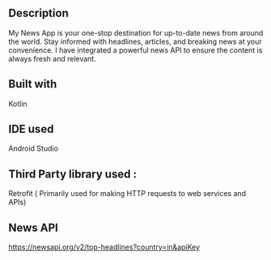 ## Description
My News App is your one-stop destination for up-to-date news from around the world. Stay informed with headlines, articles, and breaking news at your convenience.  I have integrated a powerful news API to ensure the content is always fresh and relevant.

## Built with
Kotlin

## IDE used

Android Studio

## Third Party library used : 
Retrofit ( Primarily used for making HTTP requests to web services and APIs)

## News API

https://newsapi.org/v2/top-headlines?country=in&apiKey 
